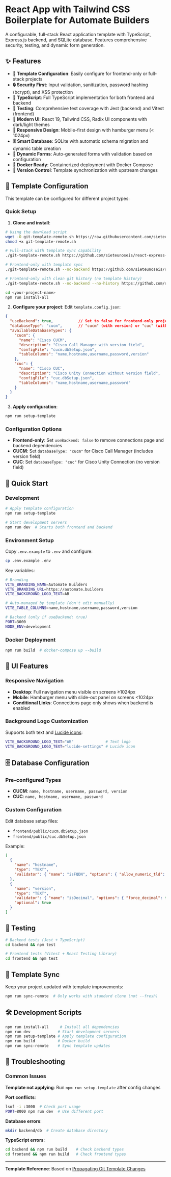 # React App with Tailwind CSS Boilerplate for Automate Builders

A configurable, full-stack React application template with TypeScript, Express.js backend, and SQLite database. Features comprehensive security, testing, and dynamic form generation.

## ✨ Features

- **🔧 Template Configuration**: Easily configure for frontend-only or full-stack projects
- **🔒 Security First**: Input validation, sanitization, password hashing (bcrypt), and XSS protection
- **📘 TypeScript**: Full TypeScript implementation for both frontend and backend
- **🧪 Testing**: Comprehensive test coverage with Jest (backend) and Vitest (frontend)
- **🎨 Modern UI**: React 19, Tailwind CSS, Radix UI components with dark/light themes
- **📱 Responsive Design**: Mobile-first design with hamburger menu (< 1024px)
- **🗄️ Smart Database**: SQLite with automatic schema migration and dynamic table creation
- **📝 Dynamic Forms**: Auto-generated forms with validation based on configuration
- **🐳 Docker Ready**: Containerized deployment with Docker Compose
- **🔄 Version Control**: Template synchronization with upstream changes

## 🔧 Template Configuration

This template can be configured for different project types:

### Quick Setup

1. **Clone and install**:
```bash
# Using the download script
wget -O git-template-remote.sh https://raw.githubusercontent.com/sieteunoseis/react-express-tailwind-app/refs/heads/main/scripts/git-template-remote.sh
chmod +x git-template-remote.sh

# Full-stack with template sync capability
./git-template-remote.sh https://github.com/sieteunoseis/react-express-tailwind-app.git <your-project-name>

# Frontend-only with template sync
./git-template-remote.sh --no-backend https://github.com/sieteunoseis/react-express-tailwind-app.git <your-project-name>

# Frontend-only with clean git history (no template history)
./git-template-remote.sh --no-backend --no-history https://github.com/sieteunoseis/react-express-tailwind-app.git <your-project-name>

cd <your-project-name>
npm run install-all
```

2. **Configure your project**:
Edit `template.config.json`:
```json
{
  "useBackend": true,           // Set to false for frontend-only projects
  "databaseType": "cucm",       // "cucm" (with version) or "cuc" (without version)
  "availableDatabaseTypes": {
    "cucm": {
      "name": "Cisco CUCM",
      "description": "Cisco Call Manager with version field",
      "configFile": "cucm.dbSetup.json",
      "tableColumns": "name,hostname,username,password,version"
    },
    "cuc": {
      "name": "Cisco CUC",
      "description": "Cisco Unity Connection without version field", 
      "configFile": "cuc.dbSetup.json",
      "tableColumns": "name,hostname,username,password"
    }
  }
}
```

3. **Apply configuration**:
```bash
npm run setup-template
```

### Configuration Options

- **Frontend-only**: Set `useBackend: false` to remove connections page and backend dependencies
- **CUCM**: Set `databaseType: "cucm"` for Cisco Call Manager (includes version field)
- **CUC**: Set `databaseType: "cuc"` for Cisco Unity Connection (no version field)

## 🚀 Quick Start

### Development
```bash
# Apply template configuration
npm run setup-template

# Start development servers
npm run dev  # Starts both frontend and backend
```

### Environment Setup
Copy `.env.example` to `.env` and configure:
```bash
cp .env.example .env
```

Key variables:
```bash
# Branding
VITE_BRANDING_NAME=Automate Builders
VITE_BRANDING_URL=https://automate.builders
VITE_BACKGROUND_LOGO_TEXT=AB

# Auto-managed by template (don't edit manually)
VITE_TABLE_COLUMNS=name,hostname,username,password,version

# Backend (only if useBackend: true)
PORT=3000
NODE_ENV=development
```

### Docker Deployment
```bash
npm run build  # docker-compose up --build
```

## 📱 UI Features

### Responsive Navigation
- **Desktop**: Full navigation menu visible on screens ≥1024px
- **Mobile**: Hamburger menu with slide-out panel on screens <1024px
- **Conditional Links**: Connections page only shows when backend is enabled

### Background Logo Customization
Supports both text and [Lucide icons](https://lucide.dev/):
```bash
VITE_BACKGROUND_LOGO_TEXT="AB"              # Text logo
VITE_BACKGROUND_LOGO_TEXT="lucide-settings" # Lucide icon
```

## 🗄️ Database Configuration

### Pre-configured Types
- **CUCM**: `name, hostname, username, password, version`
- **CUC**: `name, hostname, username, password`

### Custom Configuration
Edit database setup files:
- `frontend/public/cucm.dbSetup.json`
- `frontend/public/cuc.dbSetup.json`

Example:
```json
[
  {
    "name": "hostname",
    "type": "TEXT",
    "validator": { "name": "isFQDN", "options": { "allow_numeric_tld": true } }
  },
  {
    "name": "version",
    "type": "TEXT",
    "validator": { "name": "isDecimal", "options": { "force_decimal": false, "decimal_digits": "1,2", "locale": "en-US" } },
    "optional": true
  }
]
```

## 🧪 Testing

```bash
# Backend tests (Jest + TypeScript)
cd backend && npm test

# Frontend tests (Vitest + React Testing Library)
cd frontend && npm test
```

## 🔄 Template Sync

Keep your project updated with template improvements:
```bash
npm run sync-remote  # Only works with standard clone (not --fresh)
```

## 🛠️ Development Scripts

```bash
npm run install-all     # Install all dependencies
npm run dev            # Start development servers
npm run setup-template # Apply template configuration
npm run build          # Docker build
npm run sync-remote    # Sync template updates
```

## 🚨 Troubleshooting

### Common Issues

**Template not applying**: Run `npm run setup-template` after config changes

**Port conflicts**: 
```bash
lsof -i :3000  # Check port usage
PORT=8000 npm run dev  # Use different port
```

**Database errors**:
```bash
mkdir backend/db  # Create database directory
```

**TypeScript errors**:
```bash
cd backend && npm run build    # Check backend types
cd frontend && npm run build   # Check frontend types
```

---

**Template Reference**: Based on [Propagating Git Template Changes](https://www.mslinn.com/git/700-propagating-git-template-changes.html)